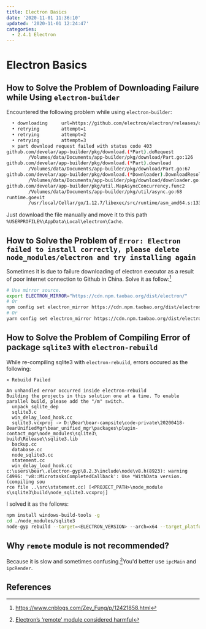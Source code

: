 ```yaml
---
title: Electron Basics
date: '2020-11-01 11:36:10'
updated: '2020-11-01 12:24:47'
categories:
  - 2.4.1 Electron
---
```

# Electron Basics

## How to Solve the Problem of Downloading Failure while Using `electron-builder`

Encountered the following problem while using `electron-builder`:

```sh
  • downloading     url=https://github.com/electron/electron/releases/download/v8.2.3/electron-v8.2.3-win32-x64.zip size=71 MB parts=8
  • retrying        attempt=1
  • retrying        attempt=2
  • retrying        attempt=3
  ⨯ part download request failed with status code 403
github.com/develar/app-builder/pkg/download.(*Part).doRequest
        /Volumes/data/Documents/app-builder/pkg/download/Part.go:126
github.com/develar/app-builder/pkg/download.(*Part).download
        /Volumes/data/Documents/app-builder/pkg/download/Part.go:67
github.com/develar/app-builder/pkg/download.(*Downloader).DownloadResolved.func1.1
        /Volumes/data/Documents/app-builder/pkg/download/downloader.go:107
github.com/develar/app-builder/pkg/util.MapAsyncConcurrency.func2
        /Volumes/data/Documents/app-builder/pkg/util/async.go:68
runtime.goexit
        /usr/local/Cellar/go/1.12.7/libexec/src/runtime/asm_amd64.s:1337  
```

Just download the file manually and move it to this path `%USERPROFILE%\AppData\Local\electron\Cache`.

## How to Solve the Problem of `Error: Electron failed to install correctly, please delete node_modules/electron and try installing again`

Sometimes it is due to failure downloading of electron executor as a result of poor internet connection to Github in China. Solve it as follow:[^2]

```sh
# Use mirror source.
export ELECTRON_MIRROR="https://cdn.npm.taobao.org/dist/electron/"
# Or
npm config set electron_mirror https://cdn.npm.taobao.org/dist/electron/
# Or
yarn config set electron_mirror https://cdn.npm.taobao.org/dist/electron/
```

## How to Solve the Problem of Compiling Error of package `sqlite3` with `electron-rebuild`

While re-compiling sqlite3 with `electron-rebuild`, errors occured as the following:

```
× Rebuild Failed

An unhandled error occurred inside electron-rebuild
Building the projects in this solution one at a time. To enable parallel build, please add the "/m" switch.
  unpack_sqlite_dep
  sqlite3.c
  win_delay_load_hook.cc
  sqlite3.vcxproj -> D:\Bear\bear-campsite\code-private\20200418-BearUnifiedMgr\bear_unified_mgr\packages\plugin-contact_mgr\node_modules\sqlite3\
build\Release\\sqlite3.lib
  backup.cc
  database.cc
  node_sqlite3.cc
  statement.cc
  win_delay_load_hook.cc
c:\users\bear\.electron-gyp\8.2.3\include\node\v8.h(8923): warning C4996: 'v8::MicrotasksCompletedCallback': Use *WithData version. (compiling sou
rce file ..\src\statement.cc) [<PROJECT_PATH>\node_module
s\sqlite3\build\node_sqlite3.vcxproj]
```

I solved it as the follows:

```sh
npm install windows-build-tools -g
cd ./node_modules/sqlite3
node-gyp rebuild --target=<ELECTRON_VERSION> --arch=x64 --target_platform=win32 --dist-url=https://atom.io/download/atom-shell --module_name=node_sqlite3 --module_path=../lib/binding/electron-v<ELECTRON_VERSION>-win32-ia32
```

## Why `remote` module is not recommended?

Because it is slow and sometimes confusing.[^4]You'd better use `ipcMain` and `ipcRender`.

## References

[^1]: <https://github.com/electron-userland/electron-builder/issues/3115>
[^2]: <https://www.cnblogs.com/Zev_Fung/p/12421858.html>
[^3]: <https://blog.csdn.net/zoepriselife316/article/details/89954383>
[^4]: [Electron’s ‘remote’ module considered harmful](https://medium.com/@nornagon/electrons-remote-module-considered-harmful-70d69500f31)
